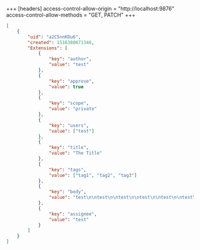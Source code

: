 +++
[headers]
access-control-allow-origin = "http://localhost:9876"
access-control-allow-methods = "GET, PATCH"
+++

```json
[
	{
		"uid": "a2C5nnKDu6",
		"created": 1516380671346,
		"Extensions": [
			{
				"key": "author",
				"value": "test"
			},
			{
				"key": "approve",
				"value": true
			},
			{
				"key": "scope",
				"value": "private"
			},
			{
				"key": "users",
				"value": ["test"]
			},
			{
				"key": "title",
				"value": "The Title"
			},
			{
				"key": "tags",
				"value": ["tag1", "tag2", "tag3"]
			},
			{
				"key": "body",
				"value": "test\n\ntest\n\ntest\n\ntest\n\ntest\n\ntest\n\ntest\n\ntest"
			},
			{
				"key": "assignee",
				"value": "test"
			}
		]
	}
]
```
